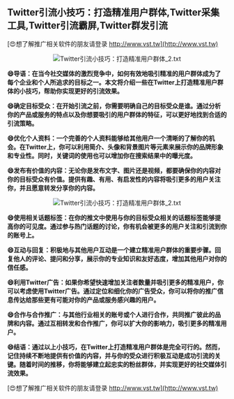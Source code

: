 ## **Twitter引流小技巧：打造精准用户群体,Twitter采集工具,Twitter引流霸屏,Twitter群发引流**

[😍想了解推广相关软件的朋友请登录 http://www.vst.tw](http://www.vst.tw)

 <center><img src="https://vst.tw/MP4/tuiguang/png/2.png" alt="Twitter引流小技巧：打造精准用户群体_2.txt"></center>

**😄导语：在当今社交媒体的激烈竞争中，如何有效地吸引精准的用户群体成为了每个企业和个人所追求的目标之一。本文将介绍一些在Twitter上打造精准用户群体的小技巧，帮助你实现更好的引流效果。**

**😄确定目标受众：在开始引流之前，你需要明确自己的目标受众是谁。通过分析你的产品或服务的特点以及你想要吸引的用户群体的特征，可以更好地找到合适的引流策略。**

**😄优化个人资料：一个完善的个人资料能够给其他用户一个清晰的了解你的机会。在Twitter上，你可以利用简介、头像和背景图片等元素来展示你的品牌形象和专业性。同时，关键词的使用也可以增加你在搜索结果中的曝光度。**

**😄发布有价值的内容：无论你是发布文字、图片还是视频，都要确保你的内容对你的目标受众有价值。提供有趣、有用、有启发性的内容将吸引更多的用户关注你，并且愿意转发分享你的内容。**

 <center><img src="https://vst.tw/MP4/tuiguang/png/3.png" alt="Twitter引流小技巧：打造精准用户群体_2.txt"></center>

**😄使用相关话题标签：在你的推文中使用与你的目标受众相关的话题标签能够提高你的可见度。通过参与热门话题的讨论，你有机会被更多的用户关注和引流到你的账号上。**

**😄互动与回复：积极地与其他用户互动是一个建立精准用户群体的重要步骤。回复他人的评论、提问和分享，展示你的专业知识和友好态度，增加其他用户对你的信任感。**

**😄利用Twitter广告：如果你希望快速增加关注者数量并吸引更多的精准用户，你可以考虑使用Twitter广告。通过定位和细化你的广告受众，你可以将你的推广信息传达给那些更有可能对你的产品或服务感兴趣的用户。**

**😄合作与合作推广：与其他行业相关的账号或个人进行合作，共同推广彼此的品牌和内容。通过互相转发和合作推广，你可以扩大你的影响力，吸引更多的精准用户。**

**😄结语：通过以上小技巧，在Twitter上打造精准用户群体是完全可行的。然而，记住持续不断地提供有价值的内容，并与你的受众进行积极互动是成功引流的关键。随着时间的推移，你将能够建立起忠实的粉丝群体，并实现更好的社交媒体引流效果。**

[😍想了解推广相关软件的朋友请登录 http://www.vst.tw](http://www.vst.tw)




